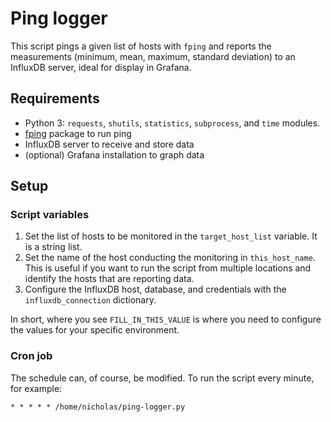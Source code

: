 # Ping logger

This script pings a given list of hosts with `fping` and reports the measurements (minimum, mean, maximum, standard deviation) to an InfluxDB server, ideal for display in Grafana.

## Requirements

* Python 3: `requests`, `shutils`, `statistics`, `subprocess`, and `time` modules.
* [fping](https://fping.org/) package to run ping
* InfluxDB server to receive and store data
* (optional) Grafana installation to graph data

## Setup

### Script variables

1. Set the list of hosts to be monitored in the `target_host_list` variable. It is a string list.
2. Set the name of the host conducting the monitoring in `this_host_name`. This is useful if you want to run the script from multiple locations and identify the hosts that are reporting data.
3. Configure the InfluxDB host, database, and credentials with the `influxdb_connection` dictionary.

In short, where you see `FILL_IN_THIS_VALUE` is where you need to configure the values for your specific environment.

### Cron job

The schedule can, of course, be modified. To run the script every minute, for example:

```
* * * * * /home/nicholas/ping-logger.py
```

